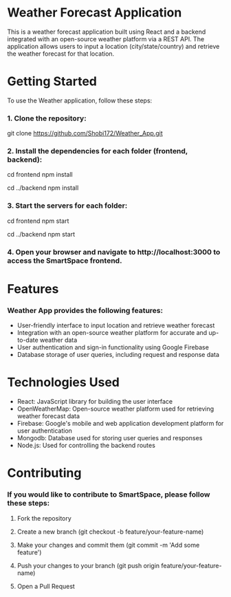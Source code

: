 # Weather Forecast Application


This is a weather forecast application built using React and a backend integrated with an open-source weather platform via a REST API. The application allows users to input a location (city/state/country) and retrieve the weather forecast for that location.

# Getting Started

To use the Weather application, follow these steps:

### 1. Clone the repository:


git clone https://github.com/Shobi172/Weather_App.git



### 2. Install the dependencies for each folder (frontend, backend):



cd frontend
npm install


cd ../backend
npm install






### 3. Start the servers for each folder:


cd frontend
npm start


cd ../backend
npm start





### 4. Open your browser and navigate to http://localhost:3000 to access the SmartSpace frontend.


# Features

### Weather App provides the following features:


- User-friendly interface to input location and retrieve weather forecast
- Integration with an open-source weather platform for accurate and up-to-date weather data
- User authentication and sign-in functionality using Google Firebase
- Database storage of user queries, including request and response data


# Technologies Used


- React: JavaScript library for building the user interface
- OpenWeatherMap: Open-source weather platform used for retrieving weather forecast data
- Firebase: Google's mobile and web application development platform for user authentication
- Mongodb: Database used for storing user queries and responses
- Node.js: Used for controlling the backend routes


# Contributing

### If you would like to contribute to SmartSpace, please follow these steps:

1. Fork the repository

2. Create a new branch (git checkout -b feature/your-feature-name)

3. Make your changes and commit them (git commit -m 'Add some feature')

4. Push your changes to your branch (git push origin feature/your-feature-name)

5. Open a Pull Request
